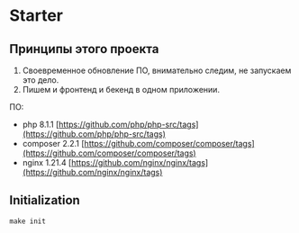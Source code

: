 # Starter

## Принципы этого проекта

1. Своевременное обновление ПО, внимательно следим, не запускаем это дело.
2. Пишем и фронтенд и бекенд в одном приложении.

ПО:
- php 8.1.1 [https://github.com/php/php-src/tags](https://github.com/php/php-src/tags)
- composer 2.2.1 [https://github.com/composer/composer/tags](https://github.com/composer/composer/tags)
- nginx 1.21.4 [https://github.com/nginx/nginx/tags](https://github.com/nginx/nginx/tags)

## Initialization

```shell
make init
```


